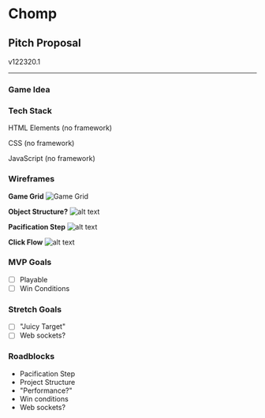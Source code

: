# Chomp

## Pitch Proposal

v122320.1

---

### Game Idea

### Tech Stack

HTML Elements (no framework)

CSS (no framework)

JavaScript (no framework)

### Wireframes

**Game Grid**
![Game Grid](images/a.png)

**Object Structure?**
![alt text](images/c.png)

**Pacification Step**
![alt text](images/b.png)

**Click Flow**
![alt text](images/d.png)

### MVP Goals

- [ ] Playable
- [ ] Win Conditions

### Stretch Goals

- [ ] "Juicy Target"
- [ ] Web sockets?

### Roadblocks

- Pacification Step
- Project Structure
- "Performance?"
- Win conditions
- Web sockets?
